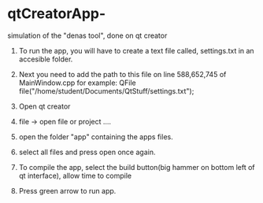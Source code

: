 # qtCreatorApp-
simulation of the "denas tool", done on qt creator 

1. To run the app, you will have to create a text file called, settings.txt in an accesible folder. 

2. Next you need to add the path to this file on line 588,652,745 of MainWindow.cpp 
   for example:  QFile file("/home/student/Documents/QtStuff/settings.txt"); 
   
   
3. Open qt creator

4. file -> open file or project .... 

5. open the folder "app" containing the apps files. 

6. select all files and press open once again. 

7. To compile the app, select the build button(big hammer on bottom left of qt interface), allow time to compile 

8. Press green arrow to run app.    

